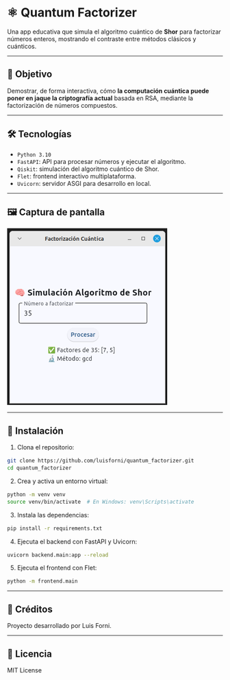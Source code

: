 # ⚛️ Quantum Factorizer

Una app educativa que simula el algoritmo cuántico de **Shor** para factorizar números enteros, mostrando el contraste entre métodos clásicos y cuánticos.

---

## 🎯 Objetivo

Demostrar, de forma interactiva, cómo **la computación cuántica puede poner en jaque la criptografía actual** basada en RSA, mediante la factorización de números compuestos.

---

## 🛠️ Tecnologías

- `Python 3.10`
- `FastAPI`: API para procesar números y ejecutar el algoritmo.
- `Qiskit`: simulación del algoritmo cuántico de Shor.
- `Flet`: frontend interactivo multiplataforma.
- `Uvicorn`: servidor ASGI para desarrollo en local.

---

## 🖼️ Captura de pantalla

![screenshot](./screenshot.png)

---

## 🚀 Instalación

1. Clona el repositorio:

```bash
git clone https://github.com/luisforni/quantum_factorizer.git
cd quantum_factorizer
```

2. Crea y activa un entorno virtual:

```bash
python -m venv venv
source venv/bin/activate  # En Windows: venv\Scripts\activate
```

3. Instala las dependencias:

```bash
pip install -r requirements.txt
```

4. Ejecuta el backend con FastAPI y Uvicorn:

```bash
uvicorn backend.main:app --reload
```

5. Ejecuta el frontend con Flet:

```bash
python -m frontend.main
```

---

## 📘 Créditos

Proyecto desarrollado por Luis Forni.

---

## 🧪 Licencia

MIT License